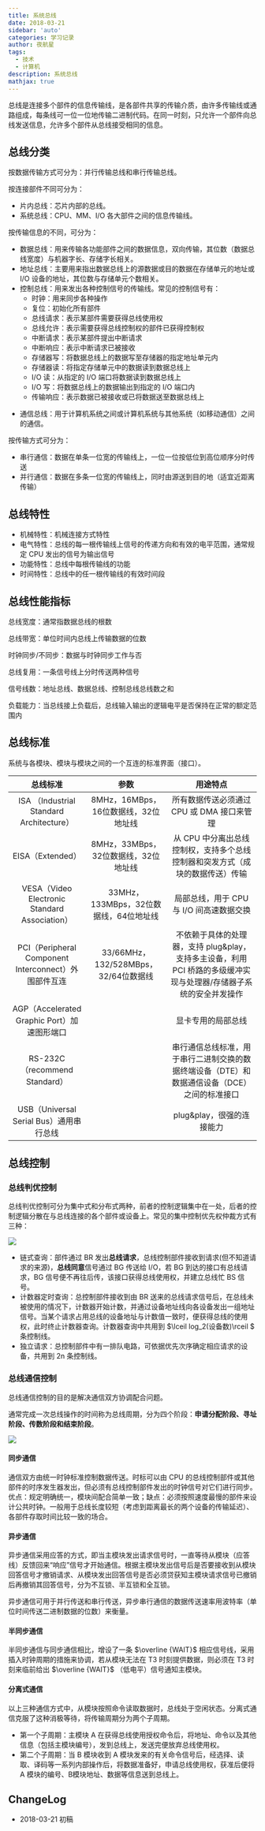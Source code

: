 ```yaml
---
title: 系统总线
date: 2018-03-21
sidebar: 'auto'
categories: 学习记录
author: 夜航星
tags:
  - 技术
  - 计算机
description: 系统总线
mathjax: true
---
```


总线是连接多个部件的信息传输线，是各部件共享的传输介质，由许多传输线或通路组成，每条线可一位一位地传输二进制代码。在同一时刻，只允许一个部件向总线发送信息，允许多个部件从总线接受相同的信息。

## 总线分类

按数据传输方式可分为：并行传输总线和串行传输总线。

按连接部件不同可分为：

- 片内总线：芯片内部的总线。
- 系统总线：CPU、MM、I/O 各大部件之间的信息传输线。


按传输信息的不同，可分为：

* 数据总线：用来传输各功能部件之间的数据信息，双向传输，其位数（数据总线宽度）与机器字长、存储字长相关。
* 地址总线：主要用来指出数据总线上的源数据或目的数据在存储单元的地址或 I/O 设备的地址，其位数与存储单元个数相关。
* 控制总线：用来发出各种控制信号的传输线。常见的控制信号有：
  * 时钟：用来同步各种操作
  * 复位：初始化所有部件
  * 总线请求：表示某部件需要获得总线使用权
  * 总线允许：表示需要获得总线控制权的部件已获得控制权
  * 中断请求：表示某部件提出中断请求
  * 中断响应：表示中断请求已被接收
  * 存储器写：将数据总线上的数据写至存储器的指定地址单元内
  * 存储器读：将指定存储单元中的数据读到数据总线上
  * I/O 读：从指定的 I/O 端口将数据读到数据总线上
  * I/O 写：将数据总线上的数据输出到指定的 I/O 端口内
  * 传输响应：表示数据已被接收或已将数据送至数据总线上
- 通信总线：用于计算机系统之间或计算机系统与其他系统（如移动通信）之间的通信。


按传输方式可分为：

- 串行通信：数据在单条一位宽的传输线上，一位一位按低位到高位顺序分时传送
- 并行通信：数据在多条一位宽的传输线上，同时由源送到目的地（适宜近距离传输）


## 总线特性

* 机械特性：机械连接方式特性
* 电气特性：总线的每一根传输线上信号的传递方向和有效的电平范围，通常规定 CPU 发出的信号为输出信号
* 功能特性：总线中每根传输线的功能
* 时间特性：总线中的任一根传输线的有效时间段

## 总线性能指标

总线宽度：通常指数据总线的根数

总线带宽：单位时间内总线上传输数据的位数

时钟同步/不同步：数据与时钟同步工作与否

总线复用：一条信号线上分时传送两种信号

信号线数：地址总线、数据总线、控制总线总线数之和

负载能力：当总线接上负载后，总线输入输出的逻辑电平是否保持在正常的额定范围内

## 总线标准

系统与各模块、模块与模块之间的一个互连的标准界面（接口）。

|                       总线标准                       |                  参数                  |                                                      用途特点                                                      |
| :--------------------------------------------------: | :------------------------------------: | :----------------------------------------------------------------------------------------------------------------: |
|       ISA （Industrial Standard Architecture）       |  8MHz，16MBps，16位数据线，32位地址线  |                                     所有数据传送必须通过 CPU 或 DMA 接口来管理                                     |
|                   EISA（Extended）                   |  8MHz，33MBps，32位数据线，32位地址线  |                   从 CPU 中分离出总线控制权，支持多个总线控制器和突发方式（成块的数据传送）传输                    |
|    VESA（Video Electronic Standard Association）     | 33MHz，133MBps，32位数据线，64位地址线 |                                      局部总线，用于 CPU 与 I/O 间高速数据交换                                      |
| PCI（Peripheral Component Interconnect）外围部件互连 |  33/66MHz，132/528MBps，32/64位数据线  | 不依赖于具体的处理器，支持 plug&play，支持多主设备，利用 PCI 桥路的多级缓冲实现与处理器/存储器子系统的安全并发操作 |
|     AGP（Accelerated Graphic Port）加速图形端口      |                                        |                                                 显卡专用的局部总线                                                 |
|            RS-232C（recommend Standard）             |                                        |            串行通信总线标准，用于串行二进制交换的数据终端设备（DTE）和数据通信设备（DCE）之间的标准接口            |
|       USB（Universal Serial Bus）通用串行总线        |                                        |                                             plug&play，很强的连接能力                                              |

## 总线控制

### 总线判优控制

总线判优控制可分为集中式和分布式两种，前者的控制逻辑集中在一处，后者的控制逻辑分散在与总线连接的各个部件或设备上。常见的集中控制优先权仲裁方式有三种：

![](http://images.austinxt.com/IMG_0241.JPG?imageView/2/w/450/q/90)

* 链式查询：部件通过 BR 发出**总线请求**，总线控制部件接收到请求(但不知道请求的来源)，**总线同意**信号通过 BG 传送给 I/O，若 BG 到达的接口有总线请求，BG 信号便不再往后传，该接口获得总线使用权，并建立总线忙 BS 信号。
* 计数器定时查询：总控制部件接收到由 BR 送来的总线请求信号后，在总线未被使用的情况下，计数器开始计数，并通过设备地址线向各设备发出一组地址信号。当某个请求占用总线的设备地址与计数值一致时，便获得总线的使用权，此时终止计数器查询。计数器查询中共用到 $\lceil log_2(设备数)\rceil $ 条控制线。
* 独立请求：总控制部件中有一排队电路，可依据优先次序确定相应请求的设备，共用到 2n 条控制线。

### 总线通信控制

总线通信控制的目的是解决通信双方协调配合问题。

通常完成一次总线操作的时间称为总线周期，分为四个阶段：**申请分配阶段、寻址阶段、传数阶段和结束阶段**。

![](http://images.austinxt.com/IMG_20180321_151601.jpg?imageView/2/w/450/q/90)

#### 同步通信

通信双方由统一时钟标准控制数据传送。时标可以由 CPU 的总线控制部件或其他部件的时序发生器发出，但必须有总线控制部件发出的时钟信号对它们进行同步。优点：规定明确统一，模块间配合简单一致；缺点：必须按照速度最慢的部件来设计公共时钟。一般用于总线长度较短（考虑到距离最长的两个设备的传输延迟）、各部件存取时间比较一致的场合。

#### 异步通信

异步通信采用应答的方式，即当主模块发出请求信号时，一直等待从模块（应答线）反馈回来“响应”信号才开始通信。根据主模块发出信号后是否要接收到从模块回答信号才撤销请求、从模块发出回答信号是否必须贷获知主模块请求信号已撤销后再撤销其回答信号，分为不互锁、半互锁和全互锁。

异步通信可用于并行传送和串行传送，异步串行通信的数据传送速率用波特率（单位时间传送二进制数据的位数）来衡量。

#### 半同步通信

半同步通信与同步通信相比，增设了一条 $\overline {WAIT}$ 相应信号线，采用插入时钟周期的措施来协调，若从模块无法在 T3 时刻提供数据，则必须在 T3 时刻来临前给出 $\overline {WAIT}$ （低电平）信号通知主模块。

#### 分离式通信

以上三种通信方式中，从模块按照命令读取数据时，总线处于空闲状态。分离式通信克服了这种消极等待，将传输周期分为两个子周期。

* 第一个子周期：主模块 A 在获得总线使用授权命令后，将地址、命令以及其他信息（包括主模块编号），发到总线上，发送完便放弃总线使用权。
* 第二个子周期：当 B 模块收到 A 模块发来的有关命令信号后，经选择、读取、译码等一系列内部操作后，将数据准备好，申请总线使用权，获准后便将 A 模块的编号、B模块地址、数据等信息送到总线上。

## ChangeLog

- 2018-03-21 初稿